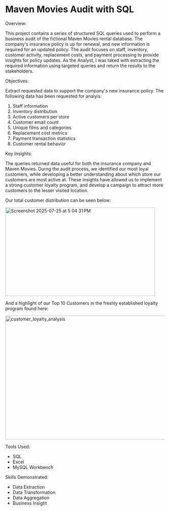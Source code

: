 # Maven Movies Audit with SQL

Overview: 

This project contains a series of structured SQL queries used to perform a business audit of the fictional Maven Movies rental database. The company's insurance policy is up for renewal, and new information is required for an updated policy. The audit focuses on staff, inventory, customer activity, replacement costs, and payment processing to provide insights for policy updates. As the Analyst, I was taked with extracting the required information using targeted queries and return the results to the stakeholders. 

Objectives: 

Extract requested data to support the company's new insurance policy. The following data has been requested for analyis: 

1. Staff information
2. Inventory distribution
3. Active customers per store
4. Customer email count
5. Unique films and categories
6. Replacement cost metrics
7. Payment transaction statistics
8. Customer rental behavior

Key Insights: 

The queries returned data useful for both the insurance company and Maven Movies. Durng the audit process, we identified our most loyal customers, while developing a better understanding about which store our customers are most active at. These insights have allowed us to implement a strong customer loyalty program, and develop a campaign to attract more customers to the lesser visited location. 

Our total customer distribution can be seen below: 

<img width="473" height="279" alt="Screenshot 2025-07-25 at 5 04 31 PM" src="https://github.com/user-attachments/assets/544f13d8-e718-4410-9fe4-87c123f94caf" />

And a highlight of our Top 10 Customers in the freshly established loyalty program found here:

<img width="582" height="390" alt="customer_loyalty_analysis" src="https://github.com/user-attachments/assets/e28d4f6d-f76a-4f0d-b89b-75f1b0d338f1" />





Tools Used: 
- SQL
- Excel
- MySQL Workbench

Skills Demonstrated: 
- Data Extraction
- Data Transformation
- Data Aggregation
- Business Insight
